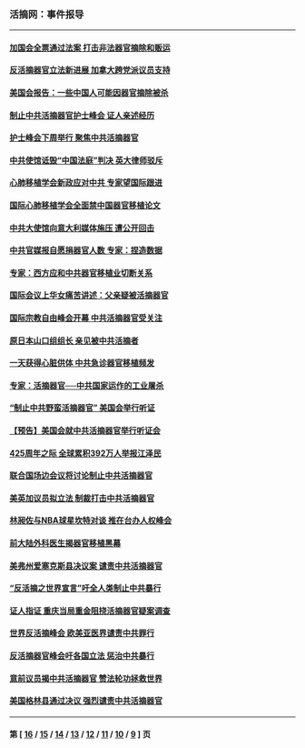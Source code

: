 ### 活摘网：事件报导
---
#### [加国会全票通过法案 打击非法器官摘除和贩运](../../pages/nf5877/n13884924.md?12230430) 
#### [反活摘器官立法新进展 加拿大跨党派议员支持](../../pages/nf5877/n13876061.md?12230430) 
#### [美国会报告：一些中国人可能因器官摘除被杀](../../pages/nf5877/n13867964.md?12230430) 
#### [制止中共活摘器官护士峰会 证人亲述经历](../../pages/nf5877/n13859007.md?12230430) 
#### [护士峰会下周举行 聚焦中共活摘器官](../../pages/nf5877/n13855418.md?12230430) 
#### [中共使馆诋毁“中国法庭”判决 英大律师驳斥](../../pages/nf5877/n13833945.md?12230430) 
#### [心肺移植学会新政应对中共 专家望国际跟进](../../pages/nf5877/n13829043.md?12230430) 
#### [国际心肺移植学会全面禁中国器官移植论文](../../pages/nf5877/n13827785.md?12230430) 
#### [中共大使馆向意大利媒体施压 遭公开回击](../../pages/nf5877/n13826038.md?12230430) 
#### [中共官媒报自愿捐器官人数 专家：捏造数据](../../pages/nf5877/n13814130.md?12230430) 
#### [专家：西方应和中共器官移植业切断关系](../../pages/nf5877/n13772828.md?12230430) 
#### [国际会议上华女痛苦讲述：父亲疑被活摘器官](../../pages/nf5877/n13771583.md?12230430) 
#### [国际宗教自由峰会开幕 中共活摘器官受关注](../../pages/nf5877/n13769995.md?12230430) 
#### [原日本山口组组长 亲见被中共活摘者](../../pages/nf5877/n13767360.md?12230430) 
#### [一天获得心脏供体 中共急诊器官移植频发](../../pages/nf5877/n13764689.md?12230430) 
#### [专家：活摘器官──中共国家运作的工业屠杀](../../pages/nf5877/n13761178.md?12230430) 
#### [“制止中共野蛮活摘器官” 美国会举行听证](../../pages/nf5877/n13735831.md?12230430) 
#### [【预告】美国会就中共活摘器官举行听证会](../../pages/nf5877/n13732843.md?12230430) 
#### [425周年之际 全球累积392万人举报江泽民](../../pages/nf5877/n13719232.md?12230430) 
#### [联合国场边会议将讨论制止中共活摘器官](../../pages/nf5877/n13656361.md?12230430) 
#### [美英加议员拟立法 制裁打击中共活摘器官](../../pages/nf5877/n13430251.md?12230430) 
#### [林昶佐与NBA球星坎特对谈 推在台办人权峰会](../../pages/nf5877/n13414467.md?12230430) 
#### [前大陆外科医生揭器官移植黑幕](../../pages/nf5877/n13401416.md?12230430) 
#### [美弗州爱塞克斯县决议案 谴责中共活摘器官](../../pages/nf5877/n13320919.md?12230430) 
#### [“反活摘之世界宣言”吁全人类制止中共暴行](../../pages/nf5877/n13259730.md?12230430) 
#### [证人指证 重庆当局重金阻挠活摘器官疑案调查](../../pages/nf5877/n13259127.md?12230430) 
#### [世界反活摘峰会 欧美亚医界谴责中共罪行](../../pages/nf5877/n13253550.md?12230430) 
#### [反活摘器官峰会吁各国立法 惩治中共暴行](../../pages/nf5877/n13245052.md?12230430) 
#### [意前议员揭中共活摘器官 赞法轮功拯救世界](../../pages/nf5877/n13203445.md?12230430) 
#### [美国格林县通过决议 强烈谴责中共活摘器官](../../pages/nf5877/n13119367.md?12230430) 

---
#### 第 [ [16](./16.md?12230430) / [15](./15.md?12230430) / [14](./14.md?12230430) / [13](./13.md?12230430) / [12](./12.md?12230430) / [11](./11.md?12230430) / [10](./10.md?12230430) / [9](./9.md?12230430) ] 页
